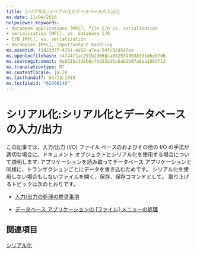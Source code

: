 ```yaml
---
title: シリアル化:シリアル化とデータベースの入出力
ms.date: 11/04/2016
helpviewer_keywords:
- database applications [MFC], file I/O vs. serialization
- serialization [MFC], vs. database I/O
- I/O [MFC], vs. serialization
- databases [MFC], input/output handling
ms.assetid: f1d23d77-4761-4a52-a7ea-54fc92d347ea
ms.openlocfilehash: c4f44f1ac291b2d068ca0525543938331d6e07d6
ms.sourcegitcommit: 0ab61bc3d2b6cfbd52a16c6ab2b97a8ea1864f12
ms.translationtype: MT
ms.contentlocale: ja-JP
ms.lasthandoff: 04/23/2019
ms.locfileid: "62308146"
---
```

# <a name="serialization-serialization-vs-database-inputoutput"></a>シリアル化:シリアル化とデータベースの入力/出力

この記事では、入力/出力 (I/O) ファイル ベースのおよびその他の I/O の手法が適切な場合に、ドキュメント オブジェクトとシリアル化を使用する場合について説明します: アプリケーションを読み取ってデータベース アプリケーションと同様に、トランザクションごとにデータを書き込むためです。 シリアル化を使用しない場合もしないファイルを開く、保存、保存コマンドとして。 取り上げるトピックは次のとおりです。

- [入力/出力の処理の推奨事項](../mfc/recommendations-for-handling-input-output.md)

- [データベース アプリケーションの [ファイル] メニューの処理](../mfc/file-menu-in-an-mfc-database-application.md)

## <a name="see-also"></a>関連項目

[シリアル化](../mfc/serialization-in-mfc.md)
